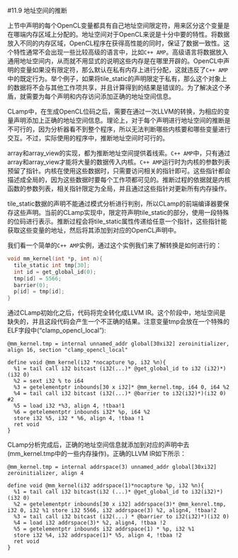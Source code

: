 #11.9 地址空间的推断

上节中声明的每个OpenCL变量都具有自己地址空间限定符，用来区分这个变量是在哪端内存区域上分配的。地址空间对于OpenCL来说是十分中要的特性。将数据放入不同的内存区域，OpenCL程序在获得高性能的同时，保证了数据一致性。这个特性通常不会出现一些比较高级的语言中，比如`C++ AMP`。高级语言将数据放入通用地址空间内，从而就不用显式的说明这些内存是在哪里开辟的。OpenCL中声明的变量如果没有限定符，那么默认在私有内存上进行分配，这就违反了`C++ AMP`中的既定行为。举个例子，如果将tile_static的声明限定于私有，那么这个对象上的数据将不会与其他工作项共享，并且计算得到的结果是错误的。为了解决这个矛盾，就需要为每个声明和内存访问添加正确的地址空间信息。

CLamp中，在生成OpenCL位码之后，需要在通过一次LLVM的转换，为相应的变量声明添加上正确的地址空间信息。理论上，对于每个声明进行地址空间的推断是不可行的，因为分析器看不到整个程序，所以无法判断哪些内核要和哪些变量进行交互。不过，实际使用的程序中，推断地址空间时可行的。

array和array_view的实现，都为推断地址空间提供着线索。`C++ AMP`中，只有通过array和array_view才能将大量的数据传入内核。`C++ AMP`运行时为内核的参数列表预留了指针。内核在使用这些数据时，只需要访问相关的指针即可。这些指针都会描述成全局的，因为这些数据时要每个工作项都可见的。推断过程的依据就是内核函数的参数列表，相关指针限定为全局，并且通过这些指针对更新所有内存操作。

tile_static数据的声明不能通过模式分析进行判别，所以CLamp的前端编译器要保存这些声明。当前的CLamp实现中，限定符声明tile_static的部分，使用一段特殊的位码进行表示。推断过程会将tile_static属性传递给任意一个指针，这些指针能获取这些变量的地址，然后将其添加到对应的OpenCL声明中。

我们看一个简单的`C++ AMP`实例，通过这个实例我们来了解转换是如何进行的：

```c++
void mm_kernel(int *p, int n){
  tile_static int tmp[30];
  int id = get_global_id(0);
  tmp[id] = 5566;
  barrier(0);
  p[id] = tmp[id];
}
```

通过CLamp初始化之后，代码将完全转化成LLVM IR。这个阶段中，地址空间是缺失的，并且这段代码会产生一个不正确的结果。注意变量tmp会放在一个特殊的ELF字段中(“clamp_opencl_local”):

```
@mm_kernel.tmp = internal unnamed_addr global[30xi32] zeroinitializer, align 16, section "clamp_opencl_local"

define void @mm_kernel(i32 *nocapture %p, i32 %n){
  %1 = tail call i32 bitcast (i32(...)* @get_global_id to i32 (i32)*)(i32 0)
  %2 = sext i32 % to i64
  %3 = getelementptr inbounds[30 x i32]* @mm_kernel.tmp, i64 0, i64 %2
  %4 = tail call i32 bitcast (i32(...)* @barrier to i32(i32)*)(i32 0) #2
  %5 = load i32 *%3, align 4, !tbaa!1
  %6 = getelementptr inbounds i32* %p, i64 %2
  store i32 %5, i32 * %6, align 4, !tbaa !1
  ret void
}
```

CLamp分析完成后，正确的地址空间信息就添加到对应的声明中去(mm_kernel.tmp中的一些内存操作)。正确的LLVM IR如下所示：

```
@mm_kernel.tmp = internal addrspace(3) unnamed_addr global[30xi32] zeroinitializer, align 4

define void @mm_kernel(i32 addrspace(1)*nocapture %p, i32 %n){
  %1 = tail call i32 bitcast(i32 (...)* @get_global_id to i32(i32)*)(i32 0)
  %2 = getelementptr inbounds[30 x i32] addrspace(3)* @mm_kenrel.tmp, i32 0, i32 %1 store i32 5566, i32 addrspace(3) %2, align4, !tbaa!2
  %3 = tail call i32 bitcast (i32(...) * @barrier to i32(i32)*)(i32 0)
  %4 = load i32 addrspace(3)* %2, align4, !tbaa !2
  %5 = getelementptr inbounds i32 addrspace(1) * %p, i32 %1
  store i32 %4, i32 addrspace(1)* %5, align 4, !tbaa !2
  ret void
}
```


